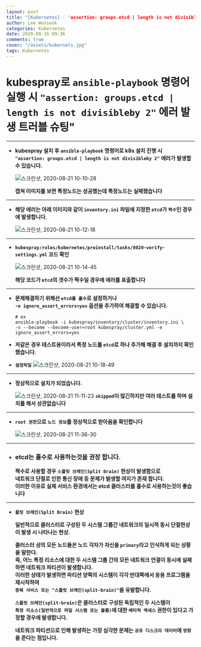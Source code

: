 ```yaml
---
layout: post
title: "[Kubernetes] - "assertion: groups.etcd | length is not divisibleby 2" 에러"
author: Lee Wonseok
categories: Kubernetes
date: 2020-08-16 09:36
comments: true
cover: "/assets/kubernets.jpg"
tags: Kubernetes
---
```




# **kubespray로 ``ansible-playbook`` 명령어 실행 시  ``"assertion: groups.etcd | length is not divisibleby 2"`` 에러 발생 트러블 슈팅"**

---

* **kubespray 설치 후 ``ansible-playbook`` 명령어로 k8s 설치 진행 시  
``"assertion: groups.etcd | length is not divisibleby 2"`` 에러가 발생할 수 있습니다.**

    ![스크린샷, 2020-08-21 10-10-28](https://user-images.githubusercontent.com/69498804/90841029-8db0df80-e396-11ea-9580-2521ddd039ff.png)

    **캡쳐 이미지를 보면 특정노드는 성공했는데 특정노드는 실패했습니다**

---

* **해당 에러는 아래 이미지와 같이 ``inventory.ini`` 파일에 지정한 ``etcd``가 ``짝수``인 경우에 발생합니다.**

    ![스크린샷, 2020-08-21 10-12-18](https://user-images.githubusercontent.com/69498804/90841122-d10b4e00-e396-11ea-9848-425e4215a799.png)


---

* **``kubespray/roles/kubernetes/preinstall/tasks/0020-verify-settings.yml`` 코드 확인**


    ![스크린샷, 2020-08-21 10-14-45](https://user-images.githubusercontent.com/69498804/90841237-25aec900-e397-11ea-9519-93ec3550d18a.png)

    **해당 코드가 ``etcd``의 갯수가 짝수일 경우에 에러를 표출합니다**


---

* **문제해결하기 위해선 ``etcd를 홀수``로 설정하거나  
``-e ignore_assert_errors=yes`` 옵션을 추가하여 해결할 수 있습니다.**

    ```
    # ex
    ansible-playbook -i kubespray/inventory/cluster/inventory.ini \
    -v --become --become-user=root kubespray/cluster.yml -e ignore_assert_errors=yes
    ```

* **저같은 경우 테스트용이라서 특정 노드를 ``etcd``로 하나 추가해 해결 후 설치까지 확인 했습니다.**

* **``설정파일``**
 ![스크린샷, 2020-08-21 10-18-49](https://user-images.githubusercontent.com/69498804/90841465-b7b6d180-e397-11ea-9c8b-a129f1e9b5ce.png)



---

* **정상적으로 설치가 되었습니다.**

    ![스크린샷, 2020-08-21 11-11-23](https://user-images.githubusercontent.com/69498804/90844636-5692fc00-e39f-11ea-9bce-2d1bea280a1c.png)
    **``skipped``이 많긴하지만 여러 테스트를 하며 설치를 해서 상관없습니다**

---


*   **``root 권한``으로 ``노드 정보``를 정상적으로 받아옴을 확인합니다**

    ![스크린샷, 2020-08-21 11-36-30](https://user-images.githubusercontent.com/69498804/90846161-91e2fa00-e3a2-11ea-86e4-cbaf96a90258.png)

---

* ### **etcd는 홀수로 사용하는것을 권장 합니다.**

    **짝수로 사용할 경우 ``스플릿 브레인(Split Brain)`` 현상이 발생함으로  
네트워크 단절로 인한 통신 장애 등 문제가 발생할 여지가 존재 합니다.  
이러한 이유로 실제 서비스 환경에서는 etcd 클러스터를 홀수로 사용하는것이 좋습니다**

---

* **``플릿 브레인(Split Brain)`` 현상**  

    **일반적으로 클러스터로 구성된 두 시스템 그룹간 네트워크의 일시적 동시 단절현상이 발생 시 나타나는 현상.**

    **클러스터 상의 모든 노드들은 노드 각자가 자신을 ``primary``라고 인식하게 되는 상황을 말한다.**  
    **즉, 어느 특정 리소스에 대한 두 시스템 그룹 간의 모든 네트워크 연결이 동시에 실패하면 네트워크 파티션이 발생합니다.**  
**이러한 상태가 발생하면 파티션 양쪽의 시스템이 각각 반대쪽에서 응용 프로그램을 재시작하여**  
**``중복 서비스 또는 "스플릿 브레인(split-brain)"``을 유발합니다.**  

    **``스플릿 브레인(split-brain)``은 클러스터로 구성된 독립적인 두 시스템이**  
**``특정 리소스(일반적으로 파일 시스템 또는 볼륨)``에 대한 ``배타적 액세스`` 권한이 있다고 가정할 경우에 발생합니다.**  

    **네트워크 파티션으로 인해 발생하는 가장 심각한 문제는 ``공유 디스크의 데이터``에 ``영향``을 준다는 점입니다.**
